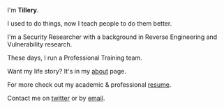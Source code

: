 ---
---

I'm **Tillery**.

I used to do things, now I teach people to do them better.

I'm a Security Researcher with a background in Reverse Engineering and Vulnerability research.

These days, I run a Professional Training team.

Want my life story? It's in my [about] page.

For more check out my academic & professional [resume].

Contact me on [twitter] or by [email].



[projects]: /projects
[resume]: /resume
[twitter]: https://twitter.com/AreTillery
[email]: mailto:contact@tillery.fyi
[about]: /blog/updating-bio/
